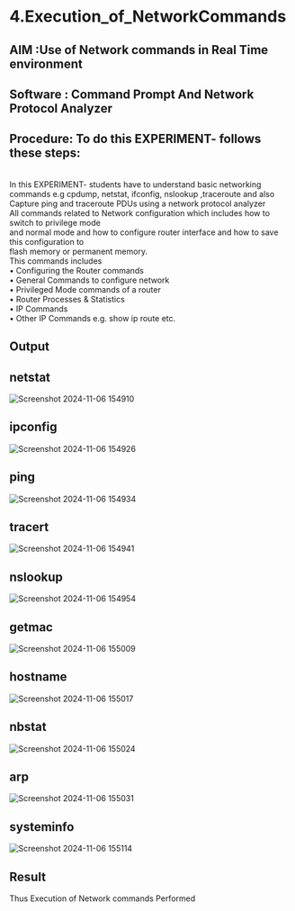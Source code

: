 # 4.Execution_of_NetworkCommands
## AIM :Use of Network commands in Real Time environment
## Software : Command Prompt And Network Protocol Analyzer
## Procedure: To do this EXPERIMENT- follows these steps:
<BR>
In this EXPERIMENT- students have to understand basic networking commands e.g cpdump, netstat, ifconfig, nslookup ,traceroute and also Capture ping and traceroute PDUs using a network protocol analyzer 
<BR>
All commands related to Network configuration which includes how to switch to privilege mode
<BR>
and normal mode and how to configure router interface and how to save this configuration to
<BR>
flash memory or permanent memory.
<BR>
This commands includes
<BR>
• Configuring the Router commands
<BR>
• General Commands to configure network
<BR>
• Privileged Mode commands of a router 
<BR>
• Router Processes & Statistics
<BR>
• IP Commands
<BR>
• Other IP Commands e.g. show ip route etc.
<BR>


## Output
## netstat
![Screenshot 2024-11-06 154910](https://github.com/user-attachments/assets/9a58662d-5717-4225-8224-1800941245a4)

## ipconfig
![Screenshot 2024-11-06 154926](https://github.com/user-attachments/assets/0fe53f76-f647-494d-83d9-4cbd167f9a3b)

## ping
![Screenshot 2024-11-06 154934](https://github.com/user-attachments/assets/c19bd8d7-bf87-4758-9fd2-3c0766a23857)

## tracert
![Screenshot 2024-11-06 154941](https://github.com/user-attachments/assets/3cdaae5a-84e5-49f6-a2a6-789247f45982)

## nslookup
![Screenshot 2024-11-06 154954](https://github.com/user-attachments/assets/21735057-c9fc-474c-8d84-fde86c5db7bc)

## getmac
![Screenshot 2024-11-06 155009](https://github.com/user-attachments/assets/b465f5b5-4218-4413-8e9e-43467356d936)

## hostname
![Screenshot 2024-11-06 155017](https://github.com/user-attachments/assets/b647da25-9df9-41fd-9c55-4d63fce8b53f)

## nbstat
![Screenshot 2024-11-06 155024](https://github.com/user-attachments/assets/21f94f44-c0ce-42bd-a113-7b9450843012)

## arp
![Screenshot 2024-11-06 155031](https://github.com/user-attachments/assets/a97125e0-10cc-40ff-ae7f-608bdc1823b9)

## systeminfo
![Screenshot 2024-11-06 155114](https://github.com/user-attachments/assets/4d1657f7-c0f4-4a4e-a86d-68e5cdb2d237)

## Result
Thus Execution of Network commands Performed 

